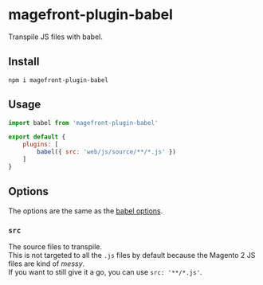 # magefront-plugin-babel

Transpile JS files with babel.

## Install

    npm i magefront-plugin-babel

## Usage

```js
import babel from 'magefront-plugin-babel'

export default {
    plugins: [
        babel({ src: 'web/js/source/**/*.js' })
    ]
}
```

## Options

The options are the same as the [babel options](https://babeljs.io/docs/en/options).

### `src`

The source files to transpile.<br>
This is not targeted to all the `.js` files by default because the Magento 2 JS files are kind of *messy*.<br>
If you want to still give it a go, you can use `src: '**/*.js'`.

